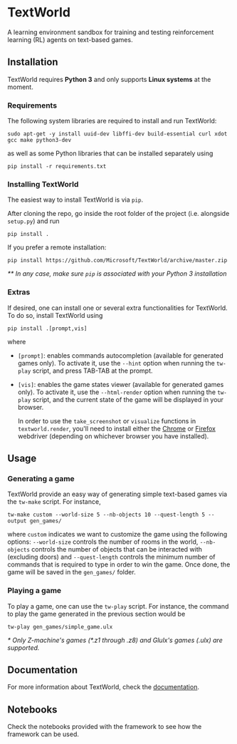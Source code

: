 # TextWorld
A learning environment sandbox for training and testing reinforcement learning (RL) agents on text-based games.

## Installation

TextWorld requires __Python 3__ and only supports __Linux systems__ at the moment.

### Requirements

The following system libraries are required to install and run TextWorld:
```
sudo apt-get -y install uuid-dev libffi-dev build-essential curl xdot gcc make python3-dev
```
as well as some Python libraries that can be installed separately using
```
pip install -r requirements.txt
```

### Installing TextWorld

The easiest way to install TextWorld is via `pip`.

After cloning the repo, go inside the root folder of the project (i.e. alongside `setup.py`) and run
```
pip install .
```
If you prefer a remote installation:
```
pip install https://github.com/Microsoft/TextWorld/archive/master.zip
```
_** In any case, make sure `pip` is associated with your Python 3 installation_

### Extras
If desired, one can install one or several extra functionalities for TextWorld. To do so, install TextWorld using
```
pip install .[prompt,vis]
```
where

- `[prompt]`: enables commands autocompletion (available for generated games only). To activate it, use the `--hint` option when running the `tw-play` script, and press TAB-TAB at the prompt.
- `[vis]`: 
    enables the game states viewer (available for generated games only). 
    To activate it, use the `--html-render` option when running the `tw-play` script, 
    and the current state of the game will be displayed in your browser.
    
    In order to use the `take_screenshot` or `visualize` functions in `textworld.render`,
    you'll need to install either the [Chrome](https://sites.google.com/a/chromium.org/chromedriver/) 
    or [Firefox](https://github.com/mozilla/geckodriver) webdriver (depending on whichever
    browser you have installed).


## Usage

### Generating a game

TextWorld provide an easy way of generating simple text-based games via the `tw-make` script. For instance,

```
tw-make custom --world-size 5 --nb-objects 10 --quest-length 5 --output gen_games/
```
where `custom` indicates we want to customize the game using the following options: `--world-size` controls the number of rooms in the world, `--nb-objects` controls the number of objects that can be interacted with (excluding doors) and `--quest-length` controls the minimum number of commands that is required to type in order to win the game. Once done, the game will be saved in the `gen_games/` folder.


### Playing a game

To play a game, one can use the `tw-play` script. For instance, the command to play the game generated in the previous section would be

```
tw-play gen_games/simple_game.ulx
```

_* Only Z-machine's games (*.z1 through *.z8) and Glulx's games (*.ulx) are supported._


## Documentation
For more information about TextWorld, check the [documentation](https://aka.ms/textworld-docs).

## Notebooks
Check the notebooks provided with the framework to see how the framework can be used.